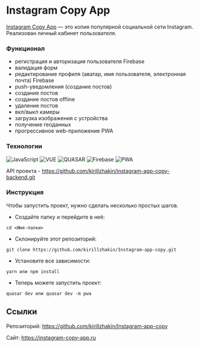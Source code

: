 # Instagram Copy App

[Instagram Copy App](https://instagram-copy-app.ru) — это копия популярной социальной сети Instagram. Реализован личный кабинет пользователя.

### Функционал

- регистрация и авторизация пользователя Firebase
- валидация форм
- редактирование профиля (аватар, имя пользователя, электронная почта) Firebase
- push-уведомления (создание постов)
- создание постов
- создание постов offline
- удаление постов
- вкл/выкл камеры
- загрузка изображения с устройства
- получение геоданных
- прогрессивное web-приложение PWA

### Технологии

![JavaScript](https://img.shields.io/badge/JavaScript-172F45?style=for-the-badge&logo=JavaScript)
![VUE](https://img.shields.io/badge/VUE3-172F45?style=for-the-badge&logo=vuedotjs)
![QUASAR](https://img.shields.io/badge/QUASAR-172F45?style=for-the-badge&logo=quasar)
![Firebase](https://img.shields.io/badge/Firebase-172F45?style=for-the-badge&logo=firebase)
![PWA](https://img.shields.io/badge/PWA-172F45?style=for-the-badge&logo=pwa)

API проекта - https://github.com/kirillzhakin/instagram-app-copy-backend.git

### Инструкция

Чтобы запустить проект, нужно сделать несколько простых шагов.

- Создайте папку и перейдите в неё:

```
cd <Имя-папки>
```

- Склонируйте этот репозиторий:

```
git clone https://github.com/kirillzhakin/Instagram-app-copy.git
```

- Установите все зависимости:

```
yarn или npm install
```

- Теперь можете запустить проект:

```
quasar dev или quasar dev -m pwa
```

## Ссылки

Репозиторий: https://github.com/kirillzhakin/Instagram-app-copy

Сайт: https://instagram-copy-app.ru
